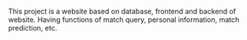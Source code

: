 This project is a website based on database, frontend and backend of website. Having functions of match query, personal information, match prediction, etc.

